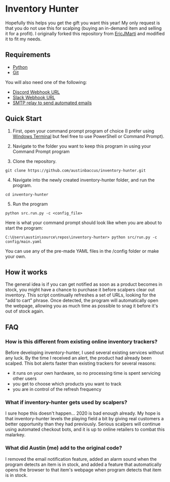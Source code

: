 # Inventory Hunter

Hopefully this helps you get the gift you want this year! My only request is that you do not use this for scalping (buying an in-demand item and selling it for a profit). I originally forked this repository from [EricJMarti](https://github.com/EricJMarti/inventory-hunter) and modified it to fit my needs.

## Requirements

- [Python](https://www.python.org/downloads/)
- [Git](https://git-scm.com/downloads)

You will also need one of the following:
- [Discord Webhook URL](https://support.discord.com/hc/en-us/articles/228383668-Intro-to-Webhooks)
- [Slack Webhook URL](https://api.slack.com/messaging/webhooks)
- [SMTP relay to send automated emails](https://medium.com/swlh/setting-up-gmail-and-other-email-on-a-raspberry-pi-6f7e3ad3d0e)

## Quick Start

1. First, open your command prompt program of choice (I prefer using [Windows Terminal](https://www.microsoft.com/en-us/p/windows-terminal/9n0dx20hk701) but feel free to use PowerShell or Command Prompt).

2. Navigate to the folder you want to keep this program in using your Command Prompt program

3. Clone the repository.
```
git clone https://github.com/austinbaccus/inventory-hunter.git
```

4. Navigate into the newly created inventory-hunter folder, and run the program.
```
cd inventory-hunter
```

5. Run the program
```
python src.run.py -c <config_file>
```

Here is what your command prompt should look like when you are about to start the program:
```
C:\Users\austin\source\repos\inventory-hunter> python src/run.py -c config/main.yaml
```

You can use any of the pre-made YAML files in the /config folder or make your own. 

## How it works

The general idea is if you can get notified as soon as a product becomes in stock, you might have a chance to purchase it before scalpers clear out inventory. This script continually refreshes a set of URLs, looking for the "add to cart" phrase. Once detected, the program will automatically open the webpage, allowing you as much time as possible to snag it before it's out of stock again.

## FAQ

### How is this different from existing online inventory trackers?

Before developing inventory-hunter, I used several existing services without any luck. By the time I received an alert, the product had already been scalped. This bot alerts faster than existing trackers for several reasons:

- it runs on your own hardware, so no processing time is spent servicing other users
- you get to choose which products you want to track
- you are in control of the refresh frequency

### What if inventory-hunter gets used by scalpers?

I sure hope this doesn't happen... 2020 is bad enough already. My hope is that inventory-hunter levels the playing field a bit by giving real customers a better opportunity than they had previously. Serious scalpers will continue using automated checkout bots, and it is up to online retailers to combat this malarkey.

### What did Austin (me) add to the original code?

I removed the email notification feature, added an alarm sound when the program detects an item is in stock, and added a feature that automatically opens the browser to that item's webpage when program detects that item is in stock.
